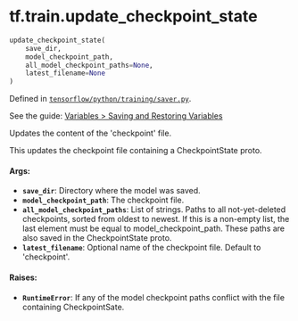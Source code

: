 <div itemscope itemtype="http://developers.google.com/ReferenceObject">
<meta itemprop="name" content="tf.train.update_checkpoint_state" />
</div>

# tf.train.update_checkpoint_state

``` python
update_checkpoint_state(
    save_dir,
    model_checkpoint_path,
    all_model_checkpoint_paths=None,
    latest_filename=None
)
```



Defined in [`tensorflow/python/training/saver.py`](https://www.tensorflow.org/code/tensorflow/python/training/saver.py).

See the guide: [Variables > Saving and Restoring Variables](../../../../api_guides/python/state_ops.md#Saving_and_Restoring_Variables)

Updates the content of the 'checkpoint' file.

This updates the checkpoint file containing a CheckpointState
proto.

#### Args:

* <b>`save_dir`</b>: Directory where the model was saved.
* <b>`model_checkpoint_path`</b>: The checkpoint file.
* <b>`all_model_checkpoint_paths`</b>: List of strings.  Paths to all not-yet-deleted
    checkpoints, sorted from oldest to newest.  If this is a non-empty list,
    the last element must be equal to model_checkpoint_path.  These paths
    are also saved in the CheckpointState proto.
* <b>`latest_filename`</b>: Optional name of the checkpoint file.  Default to
    'checkpoint'.


#### Raises:

* <b>`RuntimeError`</b>: If any of the model checkpoint paths conflict with the file
    containing CheckpointSate.